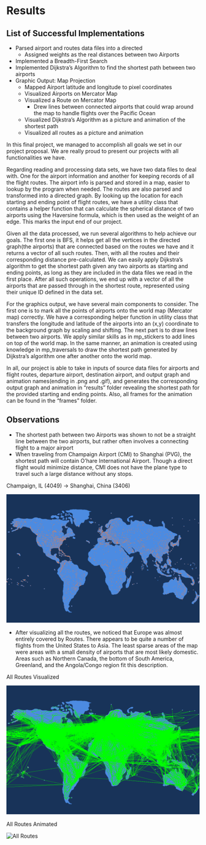 # Results


## List of Successful Implementations 

* Parsed airport and routes data files into a directed 
  * Assigned weights as the real distances between two Airports
* Implemented a Breadth-First Search
* Implemented Dijkstra’s Algorithm to find the shortest path between two airports
* Graphic Output: Map Projection
  * Mapped Airport latitude and longitude to pixel coordinates
  * Visualized Airports on Mercator Map
  * Visualized a Route on Mercator Map
    * Drew lines between connected airports that could wrap around the map to handle flights over the Pacific Ocean
  * Visualized Dijkstra’s Algorithm as a picture and animation of the shortest path
  * Visualized all routes as a picture and animation


In this final project, we managed to accomplish all goals we set in our project proposal. We are really proud to present our projects with all functionalities we have.  

Regarding reading and processing data sets, we have two data files to deal with. One for the airport information and another for keeping records of all the flight routes. The airport info is parsed and stored in a map, easier to lookup by the program when needed. The routes are also parsed and transformed into a directed graph. By looking up the location for each starting and ending point of flight routes, we have a utility class that contains a helper function that can calculate the spherical distance of two airports using the Haversine formula, which is then used as the weight of an edge. This marks the input end of our project.  

Given all the data processed, we run several algorithms to help achieve our goals. The first one is BFS, it helps get all the vertices in the directed graph(the airports) that are connected based on the routes we have and it returns a vector of all such routes. Then, with all the routes and their corresponding distance pre-calculated. We can easily apply Dijkstra’s algorithm to get the shortest path given any two airports as starting and ending points, as long as they are included in the data files we read in the first place. After all such operations, we end up with a vector of all the airports that are passed through in the shortest route, represented using their unique ID defined in the data set.  

For the graphics output, we have several main components to consider. The first one is to mark all the points of airports onto the world map (Mercator map) correctly. We have a corresponding helper function in utility class that transfers the longitude and latitude of the airports into an (x,y) coordinate to the background graph by scaling and shifting. The next part is to draw lines between two airports. We apply similar skills as in mp_stickers to add lines on top of the world map. In the same manner, an animation is created using knowledge in mp_traversals to draw the shortest path generated by Dijkstra’s algorithm one after another onto the world map.  

In all, our project is able to take in inputs of source data files for airports and flight routes, departure airport, destination airport, and output graph and animation names(ending in .png and .gif), and generates the corresponding output graph and animation in “results” folder revealing the shortest path for the provided starting and ending points. Also, all frames for the animation can be found in the “frames” folder. 

## Observations

* The shortest path between two Airports was shown to not be a straight line between the two airports, but rather often involves a connecting flight to a major airport
* When traveling from Champaign Airport (CMI) to Shanghai (PVG), the shortest path will contain O’hare International Airport. Though a direct flight would minimize distance, CMI does not have the plane type to travel such a large distance without any stops.

Champaign, IL (4049) -> Shanghai, China (3406)

![Animation of Flight from Champaign to Shanghai](demo/champaign.gif)

* After visualizing all the routes, we noticed that Europe was almost entirely covered by Routes. There appears to be quite a number of flights from the United States to Asia. The least sparse areas of the map were areas with a small density of airports that are most likely domestic. Areas such as Northern Canada, the bottom of South America, Greenland, and the Angola/Congo region fit this description. 

All Routes Visualized

![All Routes](demo/allRoutes.png)

All Routes Animated 

![All Routes](demo/allRoutes.gif)




